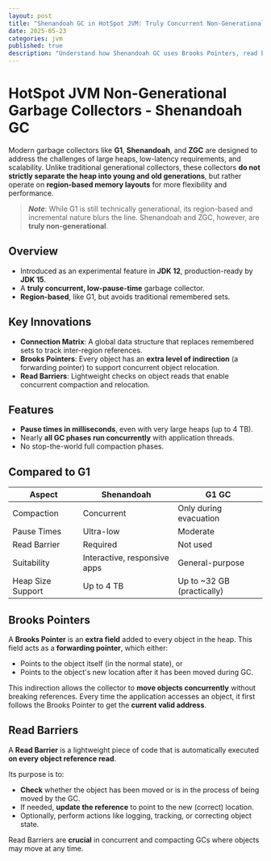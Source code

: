 ```yaml
---
layout: post
title: "Shenandoah GC in HotSpot JVM: Truly Concurrent Non-Generational Collector"
date: 2025-05-23
categories: jvm
published: true
description: "Understand how Shenandoah GC uses Brooks Pointers, read barriers, and concurrent compaction to deliver ultra-low pause times in large-scale JVM applications."
---
```


# HotSpot JVM Non-Generational Garbage Collectors - Shenandoah GC

Modern garbage collectors like **G1**, **Shenandoah**, and **ZGC** are designed to address the challenges of large heaps, low-latency requirements, and scalability. Unlike traditional generational collectors, these collectors **do not strictly separate the heap into young and old generations**, but rather operate on **region-based memory layouts** for more flexibility and performance.

> ***Note***: While G1 is still technically generational, its region-based and incremental nature blurs the line. Shenandoah and ZGC, however, are **truly non-generational**.

## Overview
- Introduced as an experimental feature in **JDK 12**, production-ready by **JDK 15**.
- A **truly concurrent, low-pause-time** garbage collector.
- **Region-based**, like G1, but avoids traditional remembered sets.

## Key Innovations
- **Connection Matrix**: A global data structure that replaces remembered sets to track inter-region references.
- **Brooks Pointers**: Every object has an **extra level of indirection** (a forwarding pointer) to support concurrent object relocation.
- **Read Barriers**: Lightweight checks on object reads that enable concurrent compaction and relocation.

## Features
- **Pause times in milliseconds**, even with very large heaps (up to 4 TB).
- Nearly **all GC phases run concurrently** with application threads.
- No stop-the-world full compaction phases.

## Compared to G1

| Aspect               | Shenandoah                  | G1 GC                          |
|----------------------|-----------------------------|--------------------------------|
| Compaction           | Concurrent                  | Only during evacuation       |
| Pause Times          | Ultra-low                   | Moderate                       |
| Read Barrier         | Required                    | Not used                     |
| Suitability          | Interactive, responsive apps| General-purpose                |
| Heap Size Support    | Up to 4 TB                  | Up to ~32 GB (practically)     |

## Brooks Pointers 
A **Brooks Pointer** is an **extra field** added to every object in the heap. This field acts as a **forwarding pointer**, which either:

- Points to the object itself (in the normal state), or  
- Points to the object's new location after it has been moved during GC.

This indirection allows the collector to **move objects concurrently** without breaking references. Every time the application accesses an object, it first follows the Brooks Pointer to get the **current valid address**.

## Read Barriers

A **Read Barrier** is a lightweight piece of code that is automatically executed **on every object reference read**.

Its purpose is to:

- **Check** whether the object has been moved or is in the process of being moved by the GC.
- If needed, **update the reference** to point to the new (correct) location.
- Optionally, perform actions like logging, tracking, or correcting object state.

Read Barriers are **crucial** in concurrent and compacting GCs where objects may move at any time.

